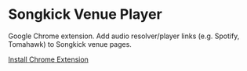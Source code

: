 Songkick Venue Player
========================

Google Chrome extension.
Add audio resolver/player links (e.g. Spotify, Tomahawk) to Songkick venue pages.

[Install Chrome Extension](https://github.com/hubgit/songkick-venue-player/blob/master/extension.crx?raw=true)